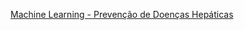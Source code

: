 <a href = "https://github.com/flaviomsilva/ML_Doencas_Hepaticas/blob/main/ML_Doencas_Hepaticas.ipynb">Machine Learning - Prevenção de Doenças Hepáticas</a>
